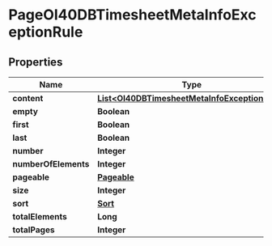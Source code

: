 
# PageOI40DBTimesheetMetaInfoExceptionRule

## Properties
Name | Type | Description | Notes
------------ | ------------- | ------------- | -------------
**content** | [**List&lt;OI40DBTimesheetMetaInfoExceptionRule&gt;**](OI40DBTimesheetMetaInfoExceptionRule.md) |  |  [optional]
**empty** | **Boolean** |  |  [optional]
**first** | **Boolean** |  |  [optional]
**last** | **Boolean** |  |  [optional]
**number** | **Integer** |  |  [optional]
**numberOfElements** | **Integer** |  |  [optional]
**pageable** | [**Pageable**](Pageable.md) |  |  [optional]
**size** | **Integer** |  |  [optional]
**sort** | [**Sort**](Sort.md) |  |  [optional]
**totalElements** | **Long** |  |  [optional]
**totalPages** | **Integer** |  |  [optional]




